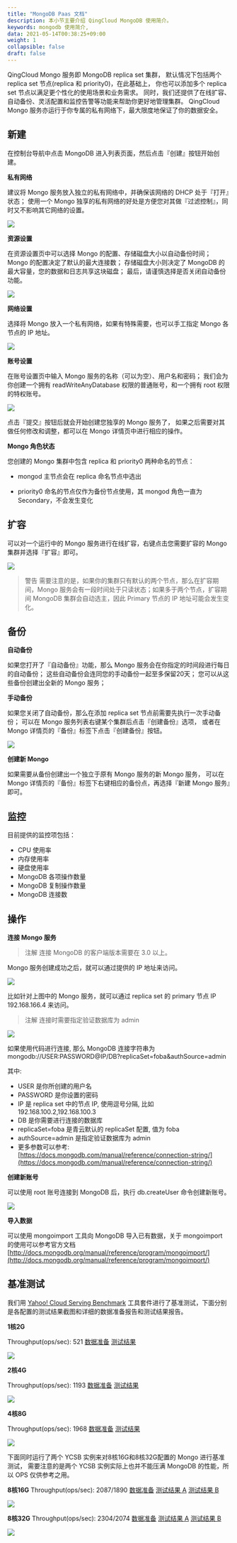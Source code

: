 ```yaml
---
title: "MongoDB Paas 文档"
description: 本小节主要介绍 QingCloud MongoDB 使用简介。 
keywords: mongodb 使用简介, 
data: 2021-05-14T00:38:25+09:00
weight: 1
collapsible: false
draft: false
---
```


QingCloud Mongo 服务即 MongoDB replica set 集群， 默认情况下包括两个 replica set 节点(replica 和 priority0)，在此基础上， 你也可以添加多个 replica set 节点以满足更个性化的使用场景和业务需求。 同时，我们还提供了在线扩容、自动备份、灵活配置和监控告警等功能来帮助你更好地管理集群。 QingCloud Mongo 服务亦运行于你专属的私有网络下，最大限度地保证了你的数据安全。

## 新建

在控制台导航中点击 MongoDB 进入列表页面，然后点击『创建』按钮开始创建。

**私有网络**

建议将 Mongo 服务放入独立的私有网络中，并确保该网络的 DHCP 处于『打开』状态； 使用一个 Mongo 独享的私有网络的好处是方便您对其做『过滤控制』，同时又不影响其它网络的设置。

![](../../_images/mongo-vxnet.png)

**资源设置**

在资源设置页中可以选择 Mongo 的配置、存储磁盘大小以自动备份时间； Mongo 的配置决定了默认的最大连接数； 存储磁盘大小则决定了 MongoDB 的最大容量，您的数据和日志共享这块磁盘； 最后，请谨慎选择是否关闭自动备份功能。

![](../../_images/create-mongo-step0.png)

**网络设置**

选择将 Mongo 放入一个私有网络，如果有特殊需要，也可以手工指定 Mongo 各节点的 IP 地址。

![](../../_images/create-mongo-step1.png)

**账号设置**

在账号设置页中输入 Mongo 服务的名称（可以为空）、用户名和密码； 我们会为你创建一个拥有 readWriteAnyDatabase 权限的普通账号，和一个拥有 root 权限的特权账号。

![](../../_images/create-mongo-step2.png)

点击『提交』按钮后就会开始创建您独享的 Mongo 服务了， 如果之后需要对其做任何修改和调整，都可以在 Mongo 详情页中进行相应的操作。

**Mongo 角色状态**

您创建的 Mongo 集群中包含 replica 和 priority0 两种命名的节点：

- mongod 主节点会在 replica 命名节点中选出

- priority0 命名的节点仅作为备份节点使用，其 mongod 角色一直为 Secondary，不会发生变化

## 扩容

可以对一个运行中的 Mongo 服务进行在线扩容，右键点击您需要扩容的 Mongo 集群并选择『扩容』即可。

![](../../_images/resize-mongo-step0.png)

>警告
需要注意的是，如果你的集群只有默认的两个节点，那么在扩容期间，Mongo 服务会有一段时间处于只读状态；如果多于两个节点，扩容期间 MongoDB 集群会自动选主，因此 Primary 节点的 IP 地址可能会发生变化。

## 备份

**自动备份**

如果您打开了『自动备份』功能，那么 Mongo 服务会在你指定的时间段进行每日的自动备份； 这些自动备份会连同您的手动备份一起至多保留20天； 您可以从这些备份创建出全新的 Mongo 服务；

**手动备份**

如果您关闭了自动备份，那么在添加 replica set 节点前需要先执行一次手动备份； 可以在 Mongo 服务列表右键某个集群后点击『创建备份』选项， 或者在 Mongo 详情页的『备份』标签下点击『创建备份』按钮。

![](../../_images/create-mongo-snap-step0.png)

**创建新 Mongo**

如果需要从备份创建出一个独立于原有 Mongo 服务的新 Mongo 服务， 可以在 Mongo 详情页的『备份』标签下右键相应的备份点，再选择『新建 Mongo 服务』即可。

## 监控

目前提供的监控项包括：

*   CPU 使用率
*   内存使用率
*   硬盘使用率
*   MongoDB 各项操作数量
*   MongoDB 复制操作数量
*   MongoDB 连接数

## 操作

**连接 Mongo 服务**

> 注解
连接 MongoDB 的客户端版本需要在 3.0 以上。

Mongo 服务创建成功之后，就可以通过提供的 IP 地址来访问。

![](../../_images/mongo-list-0.png)

比如针对上图中的 Mongo 服务，就可以通过 replica set 的 primary 节点 IP 192.168.166.4 来访问。

>注解
连接时需要指定验证数据库为 admin

![](../../_images/mongo-list-1.png)

如果使用代码进行连接, 那么 MongoDB 连接字符串为 mongodb://USER:PASSWORD@IP/DB?replicaSet=foba&authSource=admin

其中:


*   USER 是你所创建的用户名
*   PASSWORD 是你设置的密码
*   IP 是 replica set 中的节点 IP, 使用逗号分隔, 比如 192.168.100.2,192.168.100.3
*   DB 是你需要进行连接的数据库
*   replicaSet=foba 是青云默认的 replicaSet 配置, 值为 foba
*   authSource=admin 是指定验证数据库为 admin
*   更多参数可以参考: [https://docs.mongodb.com/manual/reference/connection-string/](https://docs.mongodb.com/manual/reference/connection-string/)


**创建新账号**

可以使用 root 账号连接到 MongoDB 后，执行 db.createUser 命令创建新账号。

![](../../_images/create-mongo-user-0.png)

**导入数据**

可以使用 mongoimport 工具向 MongoDB 导入已有数据，关于 mongoimport 的使用可以参考官方文档 [http://docs.mongodb.org/manual/reference/program/mongoimport/](http://docs.mongodb.org/manual/reference/program/mongoimport/)

## 基准测试

我们用 [Yahoo! Cloud Serving Benchmark](https://github.com/brianfrankcooper/YCSB) 工具套件进行了基准测试，下面分别是各配置的测试结果截图和详细的数据准备报告和测试结果报告。

**1核2G**

Throughput(ops/sec): 521 [数据准备](../../_images/ycsb_mongo_c1m2_1.load) [测试结果](../../_images/ycsb_mongo_c1m2_1.run)

![](../../_images/ycsb_mongo_c1m2.png)

**2核4G**

Throughput(ops/sec): 1193 [数据准备](../../_images/ycsb_mongo_c2m4_1.load) [测试结果](../../_images/ycsb_mongo_c2m4_1.run)

![](../../_images/ycsb_mongo_c2m4.png)

**4核8G**

Throughput(ops/sec): 1968 [数据准备](../../_images/ycsb_mongo_c4m8_1.load) [测试结果](../../_images/ycsb_mongo_c4m8_1.run)

![](../../_images/ycsb_mongo_c4m8.png)

下面同时运行了两个 YCSB 实例来对8核16G和8核32G配置的 Mongo 进行基准测试， 需要注意的是两个 YCSB 实例实际上也并不能压满 MongoDB 的性能，所以 OPS 仅供参考之用。

**8核16G** Throughput(ops/sec): 2087/1890 [数据准备](../../_images/ycsb_mongo_c8m16_1.load) [测试结果 A](../../_images/ycsb_mongo_c8m16_1.run) [测试结果 B](../../_images/ycsb_mongo_c8m16_2.run)

![](../../_images/ycsb_mongo_c8m16.png)

**8核32G** Throughput(ops/sec): 2304/2074 [数据准备](../../_images/ycsb_mongo_c8m32_1.load) [测试结果 A](../../_images/ycsb_mongo_c8m32_1.run) [测试结果 B](../../_images/ycsb_mongo_c8m32_2.run)

![](../../_images/ycsb_mongo_c8m32.png)
